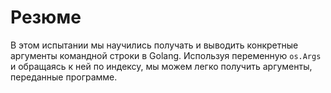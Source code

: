 # Резюме

В этом испытании мы научились получать и выводить конкретные аргументы командной строки в Golang. Используя переменную `os.Args` и обращаясь к ней по индексу, мы можем легко получить аргументы, переданные программе.
